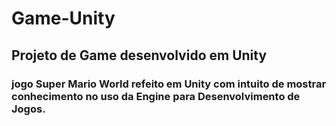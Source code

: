 # Game-Unity
## Projeto de Game desenvolvido em Unity

### jogo Super Mario World refeito em Unity com intuito de mostrar conhecimento no uso da Engine para Desenvolvimento de Jogos.
